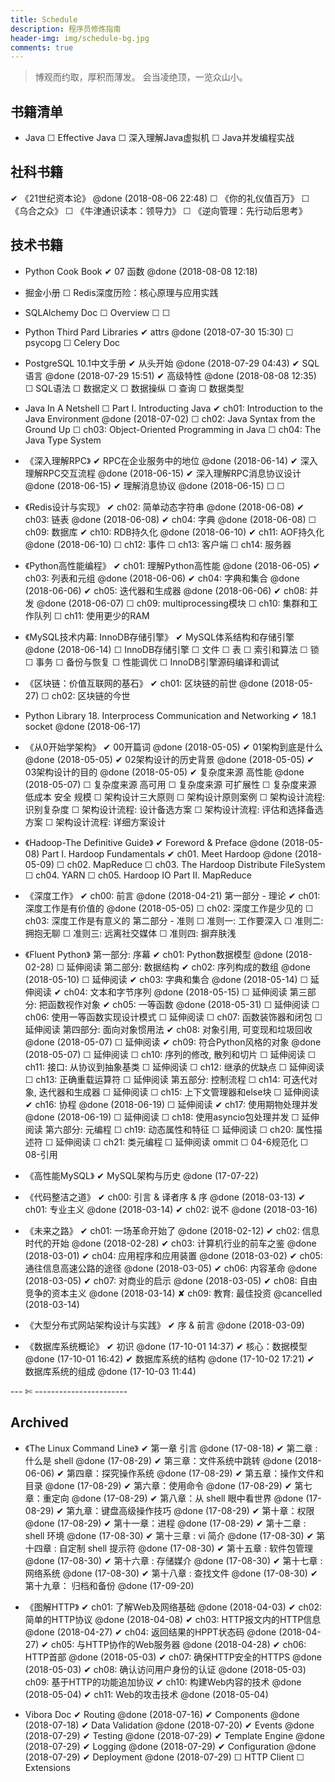 ```yaml
---
title: Schedule
description: 程序员修炼指南
header-img: img/schedule-bg.jpg
comments: true
---
```


> 博观而约取，厚积而薄发。
会当凌绝顶，一览众山小。

## 书籍清单
- Java
    ☐ Effective Java
    ☐ 深入理解Java虚拟机
    ☐ Java并发编程实战


## 社科书籍

✔ 《21世纪资本论》 @done (2018-08-06 22:48)
☐ 《你的礼仪值百万》
☐ 《乌合之众》
☐ 《牛津通识读本：领导力》
☐ 《逆向管理：先行动后思考》


## 技术书籍

- Python Cook Book
    ✔ 07 函数 @done (2018-08-08 12:18)


- 掘金小册
    ☐ Redis深度历险：核心原理与应用实践


- SQLAlchemy Doc
    ☐ Overview
    ☐
    ☐ 


- Python Third Pard Libraries
    ✔ attrs @done (2018-07-30 15:30)
    ☐ psycopg
    ☐ Celery Doc



- PostgreSQL 10.1中文手册
    ✔ 从头开始 @done (2018-07-29 04:43)
    ✔ SQL语言 @done (2018-07-29 15:51)
    ✔ 高级特性 @done (2018-08-08 12:35)
    ☐ SQL语法
    ☐ 数据定义
    ☐ 数据操纵
    ☐ 查询
    ☐ 数据类型


- Java In A Netshell
    ☐ Part I. Introducting Java
    ✔ ch01: Introduction to the Java Environment @done (2018-07-02)
    ☐ ch02: Java Syntax from the Ground Up
    ☐ ch03: Object-Oriented Programming in Java
    ☐ ch04: The Java Type System


- 《深入理解RPC》
    ✔ RPC在企业服务中的地位 @done (2018-06-14)
    ✔ 深入理解RPC交互流程 @done (2018-06-15)
    ✔ 深入理解RPC消息协议设计 @done (2018-06-15)
    ✔ 理解消息协议 @done (2018-06-15)
    ☐ 
    ☐ 


- 《Redis设计与实现》
    ✔ ch02: 简单动态字符串 @done (2018-06-08)
    ✔ ch03: 链表 @done (2018-06-08)
    ✔ ch04: 字典 @done (2018-06-08)
    ☐ ch09: 数据库
    ✔ ch10: RDB持久化 @done (2018-06-10)
    ✔ ch11: AOF持久化 @done (2018-06-10)
    ☐ ch12: 事件
    ☐ ch13: 客户端
    ☐ ch14: 服务器


- 《Python高性能编程》
    ✔ ch01: 理解Python高性能 @done (2018-06-05)
    ✔ ch03: 列表和元组 @done (2018-06-06)
    ✔ ch04: 字典和集合 @done (2018-06-06)
    ✔ ch05: 迭代器和生成器 @done (2018-06-06)
    ✔ ch08: 并发 @done (2018-06-07)
    ☐ ch09: multiprocessing模块
    ☐ ch10: 集群和工作队列
    ☐ ch11: 使用更少的RAM


- 《MySQL技术内幕: InnoDB存储引擎》
    ✔ MySQL体系结构和存储引擎 @done (2018-06-14)
    ☐ InnoDB存储引擎
    ☐ 文件
    ☐ 表
    ☐ 索引和算法
    ☐ 锁
    ☐ 事务
    ☐ 备份与恢复
    ☐ 性能调优
    ☐ InnoDB引擎源码编译和调试


- 《区块链：价值互联网的基石》
    ✔ ch01: 区块链的前世 @done (2018-05-27)
    ☐ ch02: 区块链的今世


- Python Library
    18. Interprocess Communication and Networking
    ✔ 18.1 socket @done (2018-06-17)


- 《从0开始学架构》
    ✔ 00开篇词 @done (2018-05-05)
    ✔ 01架构到底是什么 @done (2018-05-05)
    ✔ 02架构设计的历史背景 @done (2018-05-05)
    ✔ 03架构设计的目的 @done (2018-05-05)
    ✔ 复杂度来源 高性能 @done (2018-05-07)
    ☐ 复杂度来源 高可用
    ☐ 复杂度来源 可扩展性
    ☐ 复杂度来源 低成本 安全 规模
    ☐ 架构设计三大原则
    ☐ 架构设计原则案例
    ☐ 架构设计流程: 识别复杂度
    ☐ 架构设计流程: 设计备选方案
    ☐ 架构设计流程: 评估和选择备选方案
    ☐ 架构设计流程: 详细方案设计


- 《Hadoop-The Definitive Guide》
    ✔ Foreword & Preface @done (2018-05-08)
    Part I. Hardoop Fundamentals
    ✔ ch01. Meet Hardoop @done (2018-05-09)
    ☐ ch02. MapReduce
    ☐ ch03. The Hardoop Distribute FileSystem
    ☐ ch04. YARN
    ☐ ch05. Hardoop IO
    Part II. MapReduce


- 《深度工作》
    ✔ ch00: 前言 @done (2018-04-21)
    第一部分 - 理论
    ✔ ch01: 深度工作是有价值的 @done (2018-05-05)
    ☐ ch02: 深度工作是少见的
    ☐ ch03: 深度工作是有意义的
    第二部分 - 准则
    ☐ 准则一: 工作要深入
    ☐ 准则二: 拥抱无聊
    ☐ 准则三: 远离社交媒体
    ☐ 准则四: 摒弃肤浅


- 《Fluent Python》
    第一部分: 序幕
    ✔ ch01: Python数据模型 @done (2018-02-28)
    ☐ 延伸阅读
    第二部分: 数据结构
    ✔ ch02: 序列构成的数组 @done (2018-05-10)
    ☐ 延伸阅读
    ✔ ch03: 字典和集合 @done (2018-05-14)
    ☐ 延伸阅读
    ✔ ch04: 文本和字节序列 @done (2018-05-15)
    ☐ 延伸阅读
    第三部分: 把函数视作对象
    ✔ ch05: 一等函数 @done (2018-05-31)
    ☐ 延伸阅读
    ☐ ch06: 使用一等函数实现设计模式
    ☐ 延伸阅读
    ☐ ch07: 函数装饰器和闭包
    ☐ 延伸阅读
    第四部分: 面向对象惯用法
    ✔ ch08: 对象引用, 可变现和垃圾回收 @done (2018-05-07)
    ☐ 延伸阅读
    ✔ ch09: 符合Python风格的对象 @done (2018-05-07)
    ☐ 延伸阅读
    ☐ ch10: 序列的修改, 散列和切片
    ☐ 延伸阅读
    ☐ ch11: 接口: 从协议到抽象基类
    ☐ 延伸阅读
    ☐ ch12: 继承的优缺点
    ☐ 延伸阅读
    ☐ ch13: 正确重载运算符
    ☐ 延伸阅读
    第五部分: 控制流程
    ☐ ch14: 可迭代对象, 迭代器和生成器
    ☐ 延伸阅读
    ☐ ch15: 上下文管理器和else块
    ☐ 延伸阅读
    ✔ ch16: 协程 @done (2018-06-19)
    ☐ 延伸阅读
    ✔ ch17: 使用期物处理并发 @done (2018-06-19)
    ☐ 延伸阅读
    ☐ ch18: 使用asyncio包处理并发
    ☐ 延伸阅读
    第六部分: 元编程
    ☐ ch19: 动态属性和特征
    ☐ 延伸阅读
    ☐ ch20: 属性描述符
    ☐ 延伸阅读
    ☐ ch21: 类元编程
    ☐ 延伸阅读
    ommit
    ☐ 04-6规范化
    ☐ 08-引用


- 《高性能MySQL》
    ✔ MySQL架构与历史 @done (17-07-22)


- 《代码整洁之道》
    ✔ ch00: 引言 & 译者序 & 序 @done (2018-03-13)
    ✔ ch01: 专业主义 @done (2018-03-14)
    ✔ ch02: 说不 @done (2018-03-16)


- 《未来之路》
    ✔ ch01: 一场革命开始了 @done (2018-02-12)
    ✔ ch02: 信息时代的开始 @done (2018-02-28)
    ✔ ch03: 计算机行业的前车之鉴 @done (2018-03-01)
    ✔ ch04: 应用程序和应用装置 @done (2018-03-02)
    ✔ ch05: 通往信息高速公路的途径 @done (2018-03-05)
    ✔ ch06: 内容革命 @done (2018-03-05)
    ✔ ch07: 对商业的启示 @done (2018-03-05)
    ✔ ch08: 自由竞争的资本主义 @done (2018-03-14)
    ✘ ch09: 教育: 最佳投资 @cancelled (2018-03-14)


- 《大型分布式网站架构设计与实践》
    ✔ 序 & 前言 @done (2018-03-09)


- 《数据库系统概论》
    ✔ 初识 @done (17-10-01 14:37)
    ✔ 核心：数据模型 @done (17-10-01 16:42)
    ✔ 数据库系统的结构 @done (17-10-02 17:21)
    ✔ 数据库系统的组成 @done (17-10-03 11:44)


--- ✄ ----------------------- 
## Archived

- 《The Linux Command Line》
    ✔ 第一章 引言 @done (17-08-18)
    ✔ 第二章 : 什么是 shell @done (17-08-29)
    ✔ 第三章：文件系统中跳转 @done (2018-06-06)
    ✔ 第四章：探究操作系统 @done (17-08-29)
    ✔ 第五章：操作文件和目录 @done (17-08-29)
    ✔ 第六章：使用命令 @done (17-08-29)
    ✔ 第七章：重定向 @done (17-08-29)
    ✔ 第八章：从 shell 眼中看世界 @done (17-08-29)
    ✔ 第九章：键盘高级操作技巧 @done (17-08-29)
    ✔ 第十章：权限 @done (17-08-29)
    ✔ 第十一章：进程 @done (17-08-29)
    ✔ 第十二章 : shell 环境 @done (17-08-30)
    ✔ 第十三章 : vi 简介 @done (17-08-30)
    ✔ 第十四章 : 自定制 shell 提示符 @done (17-08-30)
    ✔ 第十五章 : 软件包管理 @done (17-08-30)
    ✔ 第十六章 : 存储媒介 @done (17-08-30)
    ✔ 第十七章 : 网络系统 @done (17-08-30)
    ✔ 第十八章 : 查找文件 @done (17-08-30)
    ✔ 第十九章： 归档和备份 @done (17-09-20)

- 《图解HTTP》
    ✔ ch01: 了解Web及网络基础 @done (2018-04-03)
    ✔ ch02: 简单的HTTP协议 @done (2018-04-08)
    ✔ ch03: HTTP报文内的HTTP信息 @done (2018-04-27)
    ✔ ch04: 返回结果的HPPT状态码 @done (2018-04-27)
    ✔ ch05: 与HTTP协作的Web服务器 @done (2018-04-28)
    ✔ ch06: HTTP首部 @done (2018-05-03)
    ✔ ch07: 确保HTTP安全的HTTPS @done (2018-05-03)
    ✔ ch08: 确认访问用户身份的认证 @done (2018-05-03)
    ch09: 基于HTTP的功能追加协议
    ✔ ch10: 构建Web内容的技术 @done (2018-05-04)
    ✔ ch11: Web的攻击技术 @done (2018-05-04)

- Vibora Doc
    ✔ Routing @done (2018-07-16)
    ✔ Components @done (2018-07-18)
    ✔ Data Validation @done (2018-07-20)
    ✔ Events @done (2018-07-29)
    ✔ Testing @done (2018-07-29)
    ✔ Template Engine @done (2018-07-29)
    ✔ Logging @done (2018-07-29)
    ✔ Configuration @done (2018-07-29)
    ✔ Deployment @done (2018-07-29)
    ☐ HTTP Client
    ☐ Extensions

